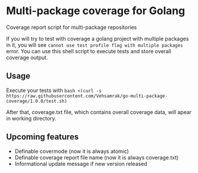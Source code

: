 # Multi-package coverage for Golang
Coverage report script for multi-package repositories

If you will try to test with coverage a golang project with multiple packages in it, you will see `cannot use test profile flag with multiple packages` error. You can use this shell script to execute tests and store overall coverage output.

## Usage
Execute your tests with `bash <(curl -s https://raw.githubusercontent.com/Vehsamrak/go-multi-package-coverage/1.0.0/test.sh)`

After that, coverage.txt file, which contains overall coverage data, will apear in working directory.

## Upcoming features

* Definable covermode (now it is always atomic)
* Definable coverage report file name (now it is always coverage.txt)
* Informational update message if new version released
